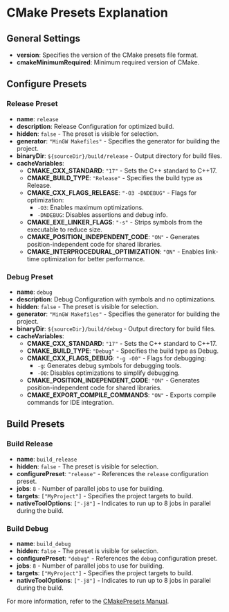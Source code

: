# CMake Presets Explanation

## General Settings

- **version**: Specifies the version of the CMake presets file format.
- **cmakeMinimumRequired**: Minimum required version of CMake.

## Configure Presets

### Release Preset

- **name**: `release`
- **description**: Release Configuration for optimized build.
- **hidden**: `false` - The preset is visible for selection.
- **generator**: `"MinGW Makefiles"` - Specifies the generator for building the project.
- **binaryDir**: `${sourceDir}/build/release` - Output directory for build files.
- **cacheVariables**:
  - **CMAKE_CXX_STANDARD**: `"17"` - Sets the C++ standard to C++17.
  - **CMAKE_BUILD_TYPE**: `"Release"` - Specifies the build type as Release.
  - **CMAKE_CXX_FLAGS_RELEASE**: `"-O3 -DNDEBUG"` - Flags for optimization:
    - `-O3`: Enables maximum optimizations.
    - `-DNDEBUG`: Disables assertions and debug info.
  - **CMAKE_EXE_LINKER_FLAGS**: `"-s"` - Strips symbols from the executable to reduce size.
  - **CMAKE_POSITION_INDEPENDENT_CODE**: `"ON"` - Generates position-independent code for shared libraries.
  - **CMAKE_INTERPROCEDURAL_OPTIMIZATION**: `"ON"` - Enables link-time optimization for better performance.

### Debug Preset

- **name**: `debug`
- **description**: Debug Configuration with symbols and no optimizations.
- **hidden**: `false` - The preset is visible for selection.
- **generator**: `"MinGW Makefiles"` - Specifies the generator for building the project.
- **binaryDir**: `${sourceDir}/build/debug` - Output directory for build files.
- **cacheVariables**:
  - **CMAKE_CXX_STANDARD**: `"17"` - Sets the C++ standard to C++17.
  - **CMAKE_BUILD_TYPE**: `"Debug"` - Specifies the build type as Debug.
  - **CMAKE_CXX_FLAGS_DEBUG**: `"-g -O0"` - Flags for debugging:
    - `-g`: Generates debug symbols for debugging tools.
    - `-O0`: Disables optimizations to simplify debugging.
  - **CMAKE_POSITION_INDEPENDENT_CODE**: `"ON"` - Generates position-independent code for shared libraries.
  - **CMAKE_EXPORT_COMPILE_COMMANDS**: `"ON"` - Exports compile commands for IDE integration.

## Build Presets

### Build Release

- **name**: `build_release`
- **hidden**: `false` - The preset is visible for selection.
- **configurePreset**: `"release"` - References the `release` configuration preset.
- **jobs**: `8` - Number of parallel jobs to use for building.
- **targets**: `["MyProject"]` - Specifies the project targets to build.
- **nativeToolOptions**: `["-j8"]` - Indicates to run up to 8 jobs in parallel during the build.

### Build Debug

- **name**: `build_debug`
- **hidden**: `false` - The preset is visible for selection.
- **configurePreset**: `"debug"` - References the `debug` configuration preset.
- **jobs**: `8` - Number of parallel jobs to use for building.
- **targets**: `["MyProject"]` - Specifies the project targets to build.
- **nativeToolOptions**: `["-j8"]` - Indicates to run up to 8 jobs in parallel during the build.

For more information, refer to the [CMakePresets Manual](https://cmake.org/cmake/help/latest/manual/cmake-presets.7.html).
